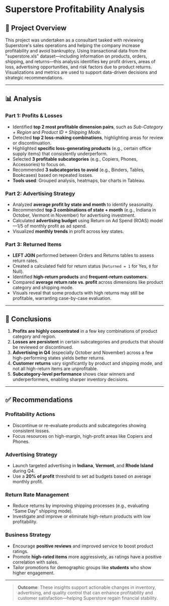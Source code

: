 
# Superstore Profitability Analysis

## 📌 Project Overview

This project was undertaken as a consultant tasked with reviewing Superstore's sales operations and helping the company increase profitability and avoid bankruptcy. Using transactional data from the "superstore.xls" dataset—including information on products, orders, shipping, and returns—this analysis identifies key profit drivers, areas of loss, advertising opportunities, and risk factors due to product returns. Visualizations and metrics are used to support data-driven decisions and strategic recommendations.

---

## 📊 Analysis

### Part 1: Profits & Losses
- Identified **top 2 most profitable dimension pairs**, such as *Sub-Category + Region* and *Product ID + Shipping Mode*.
- Detected **top 2 loss-making combinations**, highlighting areas for review or discontinuation.
- Highlighted **specific loss-generating products** (e.g., certain office supply items) that consistently underperform.
- Selected **3 profitable subcategories** (e.g., Copiers, Phones, Accessories) to focus on.
- Recommended **3 subcategories to avoid** (e.g., Binders, Tables, Bookcases) based on repeated losses.
- **Tools used**: Grouped analysis, heatmaps, bar charts in Tableau.

### Part 2: Advertising Strategy
- Analyzed **average profit by state and month** to identify seasonality.
- Recommended **top 3 combinations of state + month** (e.g., Indiana in October, Vermont in November) for advertising investment.
- Calculated **advertising budget** using Return on Ad Spend (ROAS) model—1/5 of monthly profit as ad spend.
- Visualized **monthly trends** in profit across key states.

### Part 3: Returned Items
- **LEFT JOIN** performed between Orders and Returns tables to assess return rates.
- Created a calculated field for return status (`Returned = 1` for Yes, `0` for Null).
- Identified **high-return products** and **frequent-return customers**.
- Compared **average return rate vs. profit** across dimensions like product category and shipping mode.
- Visuals reveal that some products with high returns may still be profitable, warranting case-by-case evaluation.

---

## 🧠 Conclusions

1. **Profits are highly concentrated** in a few key combinations of product category and region.
2. **Losses are persistent** in certain subcategories and products that should be reviewed or discontinued.
3. **Advertising in Q4** (especially October and November) across a few high-performing states yields better returns.
4. **Customer returns** vary significantly by product and shipping mode, and not all high-return items are unprofitable.
5. **Subcategory-level performance** shows clear winners and underperformers, enabling sharper inventory decisions.

---

## ✅ Recommendations

### Profitability Actions
- Discontinue or re-evaluate products and subcategories showing consistent losses.
- Focus resources on high-margin, high-profit areas like Copiers and Phones.

### Advertising Strategy
- Launch targeted advertising in **Indiana**, **Vermont**, and **Rhode Island** during Q4.
- Use a **20% of profit** threshold to set ad budgets based on average monthly profit.

### Return Rate Management
- Reduce returns by improving shipping processes (e.g., evaluating "Same Day" shipping mode).
- Investigate and improve or eliminate high-return products with low profitability.

### Business Strategy
- Encourage **positive reviews** and improved service to boost product ratings.
- Promote **high-rated items** more aggressively, as ratings have a positive correlation with sales.
- Tailor promotions for demographic groups like **students** who show higher engagement.

---

> **Outcome**: These insights support actionable changes in inventory, advertising, and quality control that can enhance profitability and customer satisfaction—helping Superstore regain financial stability.
